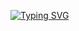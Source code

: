 [![Typing SVG](https://readme-typing-svg.demolab.com?font=Fira+Code&pause=1000&color=5D88F7&background=FFFFFF00&center=true&width=435&lines=mobile+developer+.+.+.++joke)](https://git.io/typing-svg)

